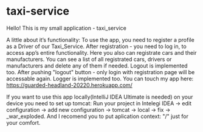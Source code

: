 ﻿# taxi-service
Hello!
This is my small application - taxi_service

A little about it’s functionality:
To use the app, you need to register a profile as a Driver of our Taxi_Service. After registration - you need to log in, to access app’s entire functionality. Here you also can registrate cars and their manufacturers. You can see a list of all registrated cars, drivers or manufacturers and delete any of them if needed. Logout is implemented too. After pushing "logout" button - only login with registration page will be accessable again. Logger is implemented too.
You can touch my app here: https://guarded-headland-20220.herokuapp.com/

If you want to use this app locally(IntelliJ IDEA Ultimate is needed) on your device you need to set up tomcat: 
Run your project in Intelegi IDEA -> edit configuration -> add new configuration -> tomcat -> local -> fix -> <your project name>_war_exploded. 
And I recomend you to put aplication context: "/" just for your comfort.
